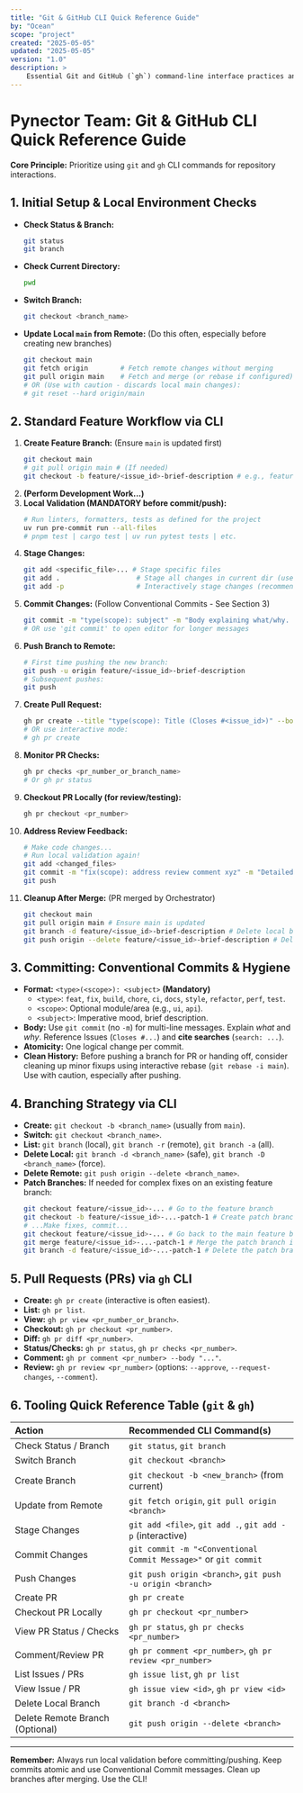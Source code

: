 ```yaml
---
title: "Git & GitHub CLI Quick Reference Guide"
by: "Ocean"
scope: "project"
created: "2025-05-05"
updated: "2025-05-05"
version: "1.0"
description: >
    Essential Git and GitHub (`gh`) command-line interface practices and commands
---
```


# Pynector Team: Git & GitHub CLI Quick Reference Guide

**Core Principle:** Prioritize using `git` and `gh` CLI commands for repository
interactions.

## 1. Initial Setup & Local Environment Checks

- **Check Status & Branch:**
  ```bash
  git status
  git branch
  ```
- **Check Current Directory:**
  ```bash
  pwd
  ```
- **Switch Branch:**
  ```bash
  git checkout <branch_name>
  ```
- **Update Local `main` from Remote:** (Do this often, especially before
  creating new branches)
  ```bash
  git checkout main
  git fetch origin        # Fetch remote changes without merging
  git pull origin main    # Fetch and merge (or rebase if configured) remote main into local main
  # OR (Use with caution - discards local main changes):
  # git reset --hard origin/main
  ```

## 2. Standard Feature Workflow via CLI

1. **Create Feature Branch:** (Ensure `main` is updated first)
   ```bash
   git checkout main
   # git pull origin main # (If needed)
   git checkout -b feature/<issue_id>-brief-description # e.g., feature/150-add-dark-mode
   ```
2. **(Perform Development Work...)**
3. **Local Validation (MANDATORY before commit/push):**
   ```bash
   # Run linters, formatters, tests as defined for the project
   uv run pre-commit run --all-files
   # pnpm test | cargo test | uv run pytest tests | etc.
   ```
4. **Stage Changes:**
   ```bash
   git add <specific_file>... # Stage specific files
   git add .                   # Stage all changes in current dir (use carefully)
   git add -p                  # Interactively stage changes (recommended for review)
   ```
5. **Commit Changes:** (Follow Conventional Commits - See Section 3)
   ```bash
   git commit -m "type(scope): subject" -m "Body explaining what/why. Closes #<issue_id>. search: <id>..."
   # OR use 'git commit' to open editor for longer messages
   ```
6. **Push Branch to Remote:**
   ```bash
   # First time pushing the new branch:
   git push -u origin feature/<issue_id>-brief-description
   # Subsequent pushes:
   git push
   ```
7. **Create Pull Request:**
   ```bash
   gh pr create --title "type(scope): Title (Closes #<issue_id>)" --body "Description..." --base main --head feature/<issue_id>-brief-description
   # OR use interactive mode:
   # gh pr create
   ```
8. **Monitor PR Checks:**
   ```bash
   gh pr checks <pr_number_or_branch_name>
   # Or gh pr status
   ```
9. **Checkout PR Locally (for review/testing):**
   ```bash
   gh pr checkout <pr_number>
   ```
10. **Address Review Feedback:**
    ```bash
    # Make code changes...
    # Run local validation again!
    git add <changed_files>
    git commit -m "fix(scope): address review comment xyz" -m "Detailed explanation..."
    git push
    ```
11. **Cleanup After Merge:** (PR merged by Orchestrator)
    ```bash
    git checkout main
    git pull origin main # Ensure main is updated
    git branch -d feature/<issue_id>-brief-description # Delete local branch
    git push origin --delete feature/<issue_id>-brief-description # Delete remote branch (optional)
    ```

## 3. Committing: Conventional Commits & Hygiene

- **Format:** `<type>(<scope>): <subject>` **(Mandatory)**
  - `<type>`: `feat`, `fix`, `build`, `chore`, `ci`, `docs`, `style`,
    `refactor`, `perf`, `test`.
  - `<scope>`: Optional module/area (e.g., `ui`, `api`).
  - `<subject>`: Imperative mood, brief description.
- **Body:** Use `git commit` (no `-m`) for multi-line messages. Explain _what_
  and _why_. Reference Issues (`Closes #...`) and **cite searches**
  (`search: ...`).
- **Atomicity:** One logical change per commit.
- **Clean History:** Before pushing a branch for PR or handing off, consider
  cleaning up minor fixups using interactive rebase (`git rebase -i main`). Use
  with caution, especially after pushing.

## 4. Branching Strategy via CLI

- **Create:** `git checkout -b <branch_name>` (usually from `main`).
- **Switch:** `git checkout <branch_name>`.
- **List:** `git branch` (local), `git branch -r` (remote), `git branch -a`
  (all).
- **Delete Local:** `git branch -d <branch_name>` (safe),
  `git branch -D <branch_name>` (force).
- **Delete Remote:** `git push origin --delete <branch_name>`.
- **Patch Branches:** If needed for complex fixes on an existing feature branch:
  ```bash
  git checkout feature/<issue_id>-... # Go to the feature branch
  git checkout -b feature/<issue_id>-...-patch-1 # Create patch branch
  # ...Make fixes, commit...
  git checkout feature/<issue_id>-... # Go back to the main feature branch
  git merge feature/<issue_id>-...-patch-1 # Merge the patch branch in
  git branch -d feature/<issue_id>-...-patch-1 # Delete the patch branch
  ```

## 5. Pull Requests (PRs) via `gh` CLI

- **Create:** `gh pr create` (interactive is often easiest).
- **List:** `gh pr list`.
- **View:** `gh pr view <pr_number_or_branch>`.
- **Checkout:** `gh pr checkout <pr_number>`.
- **Diff:** `gh pr diff <pr_number>`.
- **Status/Checks:** `gh pr status`, `gh pr checks <pr_number>`.
- **Comment:** `gh pr comment <pr_number> --body "..."`.
- **Review:** `gh pr review <pr_number>` (options: `--approve`,
  `--request-changes`, `--comment`).

## 6. Tooling Quick Reference Table (`git` & `gh`)

| Action                          | Recommended CLI Command(s)                                      |
| :------------------------------ | :-------------------------------------------------------------- |
| Check Status / Branch           | `git status`, `git branch`                                      |
| Switch Branch                   | `git checkout <branch>`                                         |
| Create Branch                   | `git checkout -b <new_branch>` (from current)                   |
| Update from Remote              | `git fetch origin`, `git pull origin <branch>`                  |
| Stage Changes                   | `git add <file>`, `git add .`, `git add -p` (interactive)       |
| Commit Changes                  | `git commit -m "<Conventional Commit Message>"` or `git commit` |
| Push Changes                    | `git push origin <branch>`, `git push -u origin <branch>`       |
| Create PR                       | `gh pr create`                                                  |
| Checkout PR Locally             | `gh pr checkout <pr_number>`                                    |
| View PR Status / Checks         | `gh pr status`, `gh pr checks <pr_number>`                      |
| Comment/Review PR               | `gh pr comment <pr_number>`, `gh pr review <pr_number>`         |
| List Issues / PRs               | `gh issue list`, `gh pr list`                                   |
| View Issue / PR                 | `gh issue view <id>`, `gh pr view <id>`                         |
| Delete Local Branch             | `git branch -d <branch>`                                        |
| Delete Remote Branch (Optional) | `git push origin --delete <branch>`                             |

---

**Remember:** Always run local validation before committing/pushing. Keep
commits atomic and use Conventional Commit messages. Clean up branches after
merging. Use the CLI!
